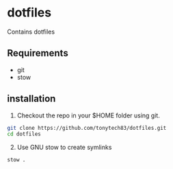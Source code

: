 # dotfiles

Contains dotfiles

## Requirements

- git
- stow

## installation

1. Checkout the repo in your $HOME folder using git.
```sh
git clone https://github.com/tonytech83/dotfiles.git
cd dotfiles
```
2. Use GNU stow to create symlinks
```
stow .
```